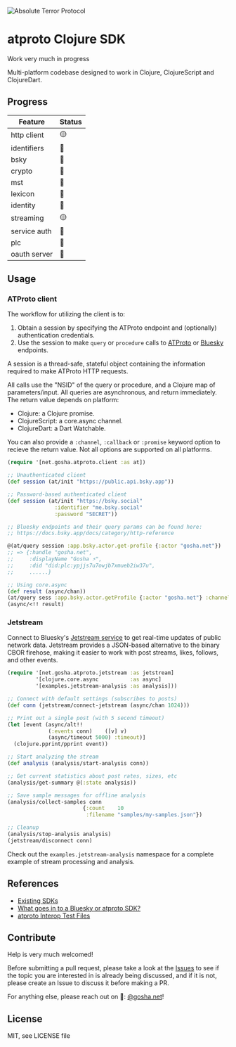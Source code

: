 <p>
  <img src="https://raw.github.com/goshatch/atproto-clojure/main/resources/logo.png"
  alt="Absolute Terror Protocol"
  style="max-width:300px;" />
</p>

# atproto Clojure SDK

Work very much in progress

Multi-platform codebase designed to work in Clojure, ClojureScript and
ClojureDart.

## Progress

| Feature      | Status |
| ------------ | ------ |
| http client  | 🟡     |
| identifiers  | 🔴     |
| bsky         | 🔴     |
| crypto       | 🔴     |
| mst          | 🔴     |
| lexicon      | 🔴     |
| identity     | 🔴     |
| streaming    | 🟡     |
| service auth | 🔴     |
| plc          | 🔴     |
| oauth server | 🔴     |

## Usage

### ATProto client

The workflow for utilizing the client is to:

1. Obtain a session by specifying the ATProto endpoint and (optionally) authentication credentials.
2. Use the session to make `query` or `procedure` calls to [ATProto](https://atproto.com/specs/xrpc#lexicon-http-endpoints) or [Bluesky](https://docs.bsky.app/docs/category/http-reference) endpoints.

A session is a thread-safe, stateful object containing the information required to make ATProto HTTP requests.

All calls use the "NSID" of the query or procedure, and a Clojure map of parameters/input. All queries are asynchronous, and return immediately. The return value depends on platform:

- Clojure: a Clojure promise.
- ClojureScript: a core.async channel.
- ClojureDart: a Dart Watchable.

You can also provide a `:channel`, `:callback` or `:promise` keyword option to recieve the return value. Not all options are supported on all platforms.

```clojure
(require '[net.gosha.atproto.client :as at])

;; Unauthenticated client
(def session (at/init "https://public.api.bsky.app"))

;; Password-based authenticated client
(def session (at/init "https://bsky.social"
               :identifier "me.bsky.social"
               :password "SECRET"))

;; Bluesky endpoints and their query params can be found here:
;; https://docs.bsky.app/docs/category/http-reference

@(at/query session :app.bsky.actor.get-profile {:actor "gosha.net"})
;; => {:handle "gosha.net",
;;     :displayName "Gosha ⚡",
;;     :did "did:plc:ypjjs7u7owjb7xmueb2iw37u",
;;     ......}

;; Using core.async
(def result (async/chan))
(at/query sess :app.bsky.actor.getProfile {:actor "gosha.net"} :channel result)
(async/<!! result)
```

### Jetstream

Connect to Bluesky's [Jetstream service](https://docs.bsky.app/blog/jetstream) to get real-time updates of public network data. Jetstream provides a JSON-based alternative to the binary CBOR firehose, making it easier to work with post streams, likes, follows, and other events.

```clojure
(require '[net.gosha.atproto.jetstream :as jetstream]
         '[clojure.core.async          :as async]
         '[examples.jetstream-analysis :as analysis]))

;; Connect with default settings (subscribes to posts)
(def conn (jetstream/connect-jetstream (async/chan 1024)))

;; Print out a single post (with 5 second timeout)
(let [event (async/alt!!
             (:events conn)    ([v] v)
             (async/timeout 5000) :timeout)]
  (clojure.pprint/pprint event))

;; Start analyzing the stream
(def analysis (analysis/start-analysis conn))

;; Get current statistics about post rates, sizes, etc
(analysis/get-summary @(:state analysis))

;; Save sample messages for offline analysis
(analysis/collect-samples conn
                        {:count    10
                         :filename "samples/my-samples.json"})

;; Cleanup
(analysis/stop-analysis analysis)
(jetstream/disconnect conn)
```

Check out the `examples.jetstream-analysis` namespace for a complete example of stream processing and analysis.

## References

- [Existing SDKs](https://atproto.com/sdks)
- [What goes in to a Bluesky or atproto SDK?](https://github.com/bluesky-social/atproto/discussions/2415)
- [atproto Interop Test Files](https://github.com/bluesky-social/atproto-interop-tests)

## Contribute

Help is very much welcomed!

Before submitting a pull request, please take a look at the [Issues](https://github.com/goshatch/atproto-clojure/issues) to see if the topic you are interested in is already being discussed, and if it is not, please create an Issue to discuss it before making a PR.

For anything else, please reach out on 🦋: [@gosha.net](https://bsky.app/profile/gosha.net)!

## License

MIT, see LICENSE file
